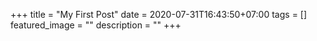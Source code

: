 +++
title =  "My First Post"
date = 2020-07-31T16:43:50+07:00
tags = []
featured_image = ""
description = ""
+++

